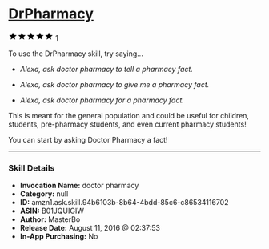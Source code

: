 # [DrPharmacy](http://alexa.amazon.com/#skills/amzn1.ask.skill.94b6103b-8b64-4bdd-85c6-c86534116702)
![5 stars](../../images/ic_star_black_18dp_1x.png)![5 stars](../../images/ic_star_black_18dp_1x.png)![5 stars](../../images/ic_star_black_18dp_1x.png)![5 stars](../../images/ic_star_black_18dp_1x.png)![5 stars](../../images/ic_star_black_18dp_1x.png) 1

To use the DrPharmacy skill, try saying...

* *Alexa, ask doctor pharmacy to tell a pharmacy fact.*

* *Alexa, ask doctor pharmacy to give me a pharmacy fact.*

* *Alexa, ask doctor pharmacy for a pharmacy fact.*

This is meant for the general population and could be useful for children, students, pre-pharmacy students, and even current pharmacy students! 

You can start by asking Doctor Pharmacy a fact!

***

### Skill Details

* **Invocation Name:** doctor pharmacy
* **Category:** null
* **ID:** amzn1.ask.skill.94b6103b-8b64-4bdd-85c6-c86534116702
* **ASIN:** B01JQUIGIW
* **Author:** MasterBo
* **Release Date:** August 11, 2016 @ 02:37:53
* **In-App Purchasing:** No

